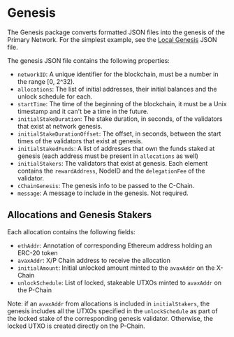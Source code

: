 # Genesis

The Genesis package converts formatted JSON files into the genesis of the Primary Network. For the simplest example, see the [Local Genesis](./genesis_local.json) JSON file.

The genesis JSON file contains the following properties:

- `networkID`: A unique identifier for the blockchain, must be a number in the range [0, 2^32).
- `allocations`: The list of initial addresses, their initial balances and the unlock schedule for each.
- `startTime`: The time of the beginning of the blockchain, it must be a Unix
  timestamp and it can't be a time in the future.
- `initialStakeDuration`: The stake duration, in seconds, of the validators that exist at network genesis.
- `initialStakeDurationOffset`: The offset, in seconds, between the start times
  of the validators that exist at genesis.
- `initialStakedFunds`: A list of addresses that own the funds staked at genesis
  (each address must be present in `allocations` as well)
- `initialStakers`: The validators that exist at genesis. Each element contains
  the `rewardAddress`, NodeID and the `delegationFee` of the validator.
- `cChainGenesis`: The genesis info to be passed to the C-Chain.
- `message`: A message to include in the genesis. Not required.

## Allocations and Genesis Stakers

Each allocation contains the following fields:

- `ethAddr`: Annotation of corresponding Ethereum address holding an ERC-20 token
- `avaxAddr`: X/P Chain address to receive the allocation
- `initialAmount`: Initial unlocked amount minted to the `avaxAddr` on the X-Chain
- `unlockSchedule`: List of locked, stakeable UTXOs minted to `avaxAddr` on the P-Chain

Note: if an `avaxAddr` from allocations is included in `initialStakers`, the genesis includes
all the UTXOs specified in the `unlockSchedule` as part of the locked stake of the corresponding
genesis validator. Otherwise, the locked UTXO is created directly on the P-Chain.
